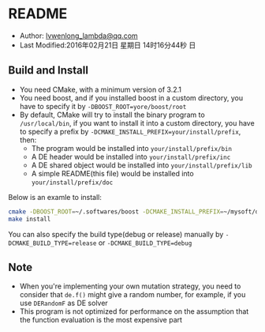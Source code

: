 # README

* Author: lvwenlong_lambda@qq.com
* Last Modified:2016年02月21日 星期日 14时16分44秒 日

## Build and Install

* You need CMake, with a minimum version of 3.2.1
* You need boost, and if you installed boost in a custom directory, you have to specify it by `-DBOOST_ROOT=yore/boost/root`
* By default, CMake will try to install the binary program to `/usr/local/bin`, if you want to install it into a custom directory, you have to specify a prefix by `-DCMAKE_INSTALL_PREFIX=your/install/prefix`, then: 
    * The program would be installed into `your/install/prefix/bin`
    * A DE header would be installed into `your/install/prefix/inc`
    * A DE shared object would be installed into `your/install/prefix/lib`
    * A simple README(this file) would be installed into `your/install/prefix/doc`

Below is an examle to install:

```bash
cmake -DBOOST_ROOT=~/.softwares/boost -DCMAKE_INSTALL_PREFIX=~/mysoft/de-hspice
make install
```

You can also specify the build type(debug or release) manually by `-DCMAKE_BUILD_TYPE=release` or `-DCMAKE_BUILD_TYPE=debug`

## Note

* When you're implementing your own mutation strategy, you need to consider that `de.f()` might give a random number, for example, 
if you use `DERandomF` as DE solver
* This program is not optimized for performance on the assumption that the function evaluation is the most expensive part

